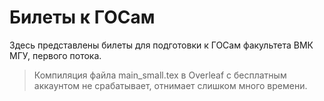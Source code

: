 # Билеты к ГОСам

Здесь представлены билеты для подготовки к ГОСам факультета ВМК МГУ, первого потока.

> Компиляция файла main_small.tex в Overleaf с бесплатным аккаунтом не срабатывает, отнимает слишком много времени.
